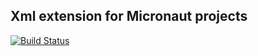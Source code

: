 ## Xml extension for Micronaut projects 

[![Build Status](https://travis-ci.org/svishnyakov/micronaut-xml.svg?branch=master)](https://travis-ci.org/svishnyakov/micronaut-xml)
